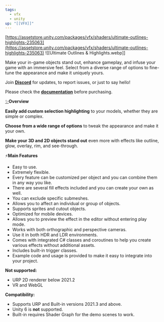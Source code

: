 ```yaml
---
tags:
  - vfx
  - unity
up: "[[VFX]]"
---
```

[https://assetstore.unity.com/packages/vfx/shaders/ultimate-outlines-highlights-235063](https://assetstore.unity.com/packages/vfx/shaders/ultimate-outlines-highlights-235063)
![[Ultimate Outlines & Highlights.webp]]

Make your in-game objects stand out, enhance gameplay, and infuse your game with an immersive feel. Select from a diverse range of options to fine-tune the appearance and make it uniquely yours.

Join [**Discord**](https://discord.gg/K88zmyuZFD) for updates, to report issues, or just to say hello!

Please check the [**documentation**](https://inabstudios.gitbook.io/ultimate-outlines-and-highlights/) before purchasing.

[✨](https://inabstudios.gitbook.io/ultimate-outlines-and-highlights/)**Overview**

**Easily add custom selection highlighting** to your models, whether they are simple or complex.

**Choose from a wide range of options** to tweak the appearance and make it your own.

**Make your 3D and 2D objects stand out** even more with effects like outline, glow, overlay, rim, and see-through.

⚡**Main Features**

- Easy to use.
- Extremely flexible.
- Every feature can be customized per object and you can combine them in any way you like.
- There are several fill effects included and you can create your own as well.
- You can exclude specific submeshes.
- Allows you to affect an individual or group of objects.
- Supports sprites and cutout objects.
- Optimized for mobile devices.
- Allows you to preview the effect in the editor without entering play mode.
- Works with both orthographic and perspective cameras.
- Use it in both HDR and LDR environments.
- Comes with integrated C# classes and coroutines to help you create various effects without additional assets.
- Includes built-in trigger classes.
- Example code and usage is provided to make it easy to integrate into your project.

**Not supported:**

- URP 2D renderer below 2021.2
- VR and WebGL

**Compatibility:**

- Supports URP and Built-in versions 2021.3 and above.
- Unity 6 is **not** supported. 
- Built-in requires Shader Graph for the demo scenes to work.